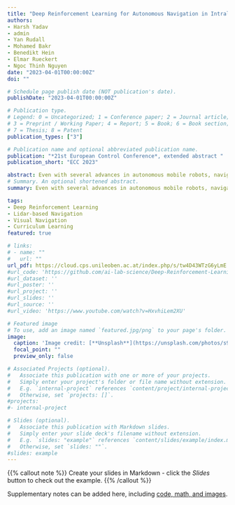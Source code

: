```yaml
---
title: "Deep Reinforcement Learning for Autonomous Navigation in Intralogistics"
authors:
- Harsh Yadav
- admin
- Yan Rudall
- Mohamed Bakr
- Benedikt Hein
- Elmar Rueckert
- Ngoc Thinh Nguyen
date: "2023-04-01T00:00:00Z"
doi: ""

# Schedule page publish date (NOT publication's date).
publishDate: "2023-04-01T00:00:00Z"

# Publication type.
# Legend: 0 = Uncategorized; 1 = Conference paper; 2 = Journal article;
# 3 = Preprint / Working Paper; 4 = Report; 5 = Book; 6 = Book section;
# 7 = Thesis; 8 = Patent
publication_types: ["3"]

# Publication name and optional abbreviated publication name.
publication: "*21st European Control Conference*, extended abstract "
publication_short: "ECC 2023"

abstract: Even with several advances in autonomous mobile robots, navigation in a highly dynamic environment still remains a challenge. Classical navigation systems, such as Simultaneous Localization and Mapping (SLAM), build a map of the environment and constructing maps of highly dynamic environments is impractical. Deep Reinforcement Learning (DRL) approaches have the ability to learn policies without knowledge of the maps or the transition models of the environment. The aim of our work is to investigate the potential of using DRL to control an autonomous mobile robot to dock with a load carrier. This paper presents an initial successful training result of the Soft Actor-Critic (SAC) algorithm, which can navigate a robot toward an open door only based on the 360° LiDAR observations. Ongoing work is using visual sensors for load carrier docking.
# Summary. An optional shortened abstract.
summary: Even with several advances in autonomous mobile robots, navigation in a highly dynamic environment still remains a challenge ...

tags:
- Deep Reinforcement Learning
- Lidar-based Navigation
- Visual Navigation
- Curriculum Learning
featured: true

# links:
# - name: ""
#   url: ""
url_pdf: https://cloud.cps.unileoben.ac.at/index.php/s/tw4D43WTzG6yLmE
#url_code: 'https://github.com/ai-lab-science/Deep-Reinforcement-Learning-for-mapless-navigation-in-intralogistics'
#url_dataset: ''
#url_poster: ''
#url_project: ''
#url_slides: ''
#url_source: ''
#url_video: 'https://www.youtube.com/watch?v=HxvhiLem2XU'

# Featured image
# To use, add an image named `featured.jpg/png` to your page's folder. 
image:
  caption: 'Image credit: [**Unsplash**](https://unsplash.com/photos/s9CC2SKySJM)'
  focal_point: ""
  preview_only: false

# Associated Projects (optional).
#   Associate this publication with one or more of your projects.
#   Simply enter your project's folder or file name without extension.
#   E.g. `internal-project` references `content/project/internal-project/index.md`.
#   Otherwise, set `projects: []`.
#projects:
#- internal-project

# Slides (optional).
#   Associate this publication with Markdown slides.
#   Simply enter your slide deck's filename without extension.
#   E.g. `slides: "example"` references `content/slides/example/index.md`.
#   Otherwise, set `slides: ""`.
#slides: example
---
```


{{% callout note %}}
Create your slides in Markdown - click the *Slides* button to check out the example.
{{% /callout %}}

Supplementary notes can be added here, including [code, math, and images](https://wowchemy.com/docs/writing-markdown-latex/).
